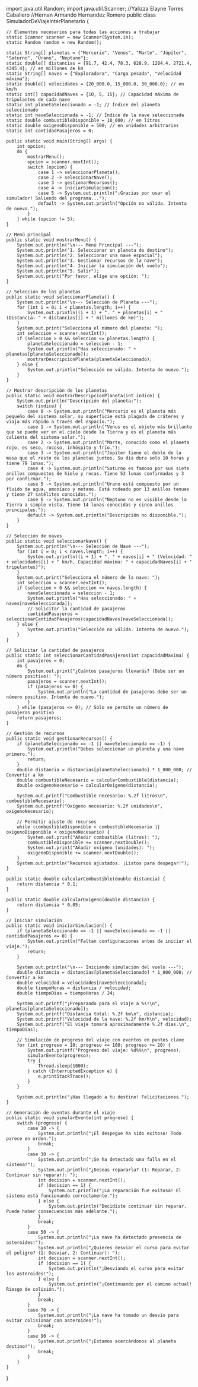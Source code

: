 import java.util.Random;
import java.util.Scanner;
//Yalizza Elayne Torres Caballero
//Hernan Armando Hernandez Romero
public class SimuladorDeViajeInterPlanetario {

    // Elementos necesarios para todas las acciones a trabajar
    static Scanner scanner = new Scanner(System.in);
    static Random random = new Random();

    static String[] planetas = {"Mercurio", "Venus", "Marte", "Júpiter", "Saturno", "Urano", "Neptuno"};
    static double[] distancias = {91.7, 42.4, 78.3, 628.9, 1284.4, 2721.4, 4345.4}; // en millones de km
    static String[] naves = {"Exploradora", "Carga pesada", "Velocidad máxima"};
    static double[] velocidades = {20_000.0, 15_000.0, 30_000.0}; // en km/h
    static int[] capacidadNaves = {10, 5, 15}; // Capacidad máxima de tripulantes de cada nave
    static int planetaSeleccionado = -1; // Índice del planeta seleccionado
    static int naveSeleccionada = -1; // Índice de la nave seleccionada
    static double combustibleDisponible = 10_000; // en litros
    static double oxigenoDisponible = 500; // en unidades arbitrarias
    static int cantidadPasajeros = 0;

    public static void main(String[] args) {
        int opcion;
        do {
            mostrarMenu();
            opcion = scanner.nextInt();
            switch (opcion) {
                case 1 -> seleccionarPlaneta();
                case 2 -> seleccionarNave();
                case 3 -> gestionarRecursos();
                case 4 -> iniciarSimulacion();
                case 5 -> System.out.println("¡Gracias por usar el simulador! Saliendo del programa...");
                default -> System.out.println("Opción no válida. Intenta de nuevo.");
            }
        } while (opcion != 5);
    }

    // Menú principal
    public static void mostrarMenu() {
        System.out.println("\n--- Menú Principal ---");
        System.out.println("1. Seleccionar un planeta de destino");
        System.out.println("2. Seleccionar una nave espacial");
        System.out.println("3. Gestionar recursos de la nave");
        System.out.println("4. Iniciar la simulación del vuelo");
        System.out.println("5. Salir");
        System.out.print("Por favor, elige una opción: ");
    }

    // Selección de los planetas
    public static void seleccionarPlaneta() {
        System.out.println("\n--- Selección de Planeta ---");
        for (int i = 0; i < planetas.length; i++) {
            System.out.println((i + 1) + ". " + planetas[i] + " (Distancia: " + distancias[i] + " millones de km)");
        }
        System.out.print("Selecciona el número del planeta: ");
        int seleccion = scanner.nextInt();
        if (seleccion > 0 && seleccion <= planetas.length) {
            planetaSeleccionado = seleccion - 1;
            System.out.println("Has seleccionado: " + planetas[planetaSeleccionado]);
            mostrarDescripcionPlaneta(planetaSeleccionado);
        } else {
            System.out.println("Selección no válida. Intenta de nuevo.");
        }
    }

    // Mostrar descripción de los planetas
    public static void mostrarDescripcionPlaneta(int indice) {
        System.out.println("Descripción del planeta:");
        switch (indice) {
            case 0 -> System.out.println("Mercurio es el planeta más pequeño del sistema solar, su superficie está plagada de cráteres y viaja más rápido a través del espacio.");
            case 1 -> System.out.println("Venus es el objeto más brillante que se puede ver en el cielo desde la Tierra y es el planeta más caliente del sistema solar.");
            case 2 -> System.out.println("Marte, conocido como el planeta rojo, es seco, rocoso, inhóspito y frío.");
            case 3 -> System.out.println("Júpiter tiene el doble de la masa que el resto de los planetas juntos. Su día dura solo 10 horas y tiene 79 lunas.");
            case 4 -> System.out.println("Saturno es famoso por sus siete anillos compuestos de hielo y rocas. Tiene 53 lunas confirmadas y 3 por confirmar.");
            case 5 -> System.out.println("Urano está compuesto por un fluido de agua, amoníaco y metano. Está rodeado por 13 anillos tenues y tiene 27 satélites conocidos.");
            case 6 -> System.out.println("Neptuno no es visible desde la Tierra a simple vista. Tiene 14 lunas conocidas y cinco anillos principales.");
            default -> System.out.println("Descripción no disponible.");
        }
    }

    // Selección de naves
    public static void seleccionarNave() {
        System.out.println("\n--- Selección de Nave ---");
        for (int i = 0; i < naves.length; i++) {
            System.out.println((i + 1) + ". " + naves[i] + " (Velocidad: " + velocidades[i] + " km/h, Capacidad máxima: " + capacidadNaves[i] + " tripulantes)");
        }
        System.out.print("Selecciona el número de la nave: ");
        int seleccion = scanner.nextInt();
        if (seleccion > 0 && seleccion <= naves.length) {
            naveSeleccionada = seleccion - 1;
            System.out.println("Has seleccionado: " + naves[naveSeleccionada]);
            // Solicitar la cantidad de pasajeros
            cantidadPasajeros = seleccionarCantidadPasajeros(capacidadNaves[naveSeleccionada]);
        } else {
            System.out.println("Selección no válida. Intenta de nuevo.");
        }
    }

    // Solicitar la cantidad de pasajeros
    public static int seleccionarCantidadPasajeros(int capacidadMaxima) {
        int pasajeros = 0;
        do {
            System.out.print("¿Cuántos pasajeros llevarás? (Debe ser un número positivo): ");
            pasajeros = scanner.nextInt();
            if (pasajeros <= 0) {
                System.out.println("La cantidad de pasajeros debe ser un número positivo. Intenta de nuevo.");
            }
        } while (pasajeros <= 0); // Solo se permite un número de pasajeros positivo
        return pasajeros;
    }

    // Gestión de recursos
    public static void gestionarRecursos() {
        if (planetaSeleccionado == -1 || naveSeleccionada == -1) {
            System.out.println("Debes seleccionar un planeta y una nave primero.");
            return;
        }
        double distancia = distancias[planetaSeleccionado] * 1_000_000; // Convertir a km
        double combustibleNecesario = calcularCombustible(distancia);
        double oxigenoNecesario = calcularOxigeno(distancia);

        System.out.printf("Combustible necesario: %.2f litros\n", combustibleNecesario);
        System.out.printf("Oxígeno necesario: %.2f unidades\n", oxigenoNecesario);

        // Permitir ajuste de recursos
        while (combustibleDisponible < combustibleNecesario || oxigenoDisponible < oxigenoNecesario) {
            System.out.print("Añadir combustible (litros): ");
            combustibleDisponible += scanner.nextDouble();
            System.out.print("Añadir oxígeno (unidades): ");
            oxigenoDisponible += scanner.nextDouble();
        }
        System.out.println("Recursos ajustados. ¡Listos para despegar!");
    }

    public static double calcularCombustible(double distancia) {
        return distancia * 0.1;
    }

    public static double calcularOxigeno(double distancia) {
        return distancia * 0.05;
    }

    // Iniciar simulación
    public static void iniciarSimulacion() {
        if (planetaSeleccionado == -1 || naveSeleccionada == -1 || cantidadPasajeros <= 0) {
            System.out.println("Faltan configuraciones antes de iniciar el viaje.");
            return;
        }

        System.out.println("\n--- Iniciando simulación del vuelo ---");
        double distancia = distancias[planetaSeleccionado] * 1_000_000; // Convertir a km
        double velocidad = velocidades[naveSeleccionada];
        double tiempoHoras = distancia / velocidad;
        double tiempoDias = tiempoHoras / 24;

        System.out.printf("¡Preparando para el viaje a %s!\n", planetas[planetaSeleccionado]);
        System.out.printf("Distancia total: %.2f km\n", distancia);
        System.out.printf("Velocidad de la nave: %.2f km/h\n", velocidad);
        System.out.printf("El viaje tomará aproximadamente %.2f días.\n", tiempoDias);

        // Simulación de progreso del viaje con eventos en puntos clave
        for (int progreso = 10; progreso <= 100; progreso += 20) {
            System.out.printf("Progreso del viaje: %d%%\n", progreso);
            simularEvento(progreso);
            try {
                Thread.sleep(1000);
            } catch (InterruptedException e) {
                e.printStackTrace();
            }
        }

        System.out.println("¡Has llegado a tu destino! Felicitaciones.");
    }

    // Generación de eventos durante el viaje
    public static void simularEvento(int progreso) {
        switch (progreso) {
            case 10 -> {
                System.out.println("¡El despegue ha sido exitoso! Todo parece en orden.");
                break;
            }
            case 30 -> {
                System.out.println("¡Se ha detectado una falla en el sistema!");
                System.out.println("¿Deseas repararla? (1: Reparar, 2: Continuar sin reparar): ");
                int decision = scanner.nextInt();
                if (decision == 1) {
                    System.out.println("¡La reparación fue exitosa! El sistema está funcionando correctamente.");
                } else {
                    System.out.println("Decidiste continuar sin reparar. Puede haber consecuencias más adelante.");
                }
                break;
            }
            case 50 -> {
                System.out.println("¡La nave ha detectado presencia de asteroides!");
                System.out.println("¿Quieres desviar el curso para evitar el peligro? (1: Desviar, 2: Continuar): ");
                int decision = scanner.nextInt();
                if (decision == 1) {
                    System.out.println("¡Desviando el curso para evitar los asteroides!");
                } else {
                    System.out.println("¡Continuando por el camino actual! Riesgo de colisión.");
                }
                break;
            }
            case 70 -> {
                System.out.println("¡La nave ha tomado un desvío para evitar colisionar con asteroides!");
                break;
            }
            case 90 -> {
                System.out.println("¡Estamos acercándonos al planeta destino!");
                break;
            }
        }
    }
}

